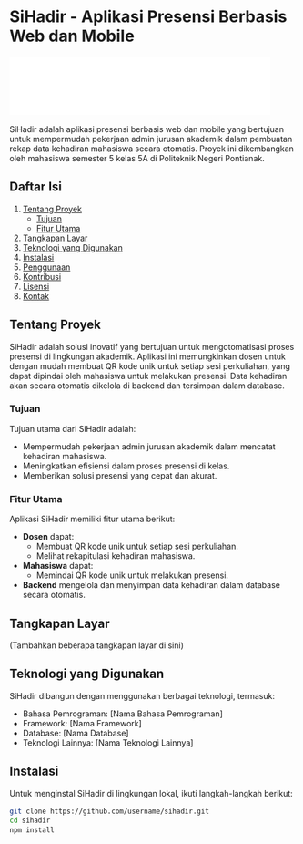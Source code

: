 # SiHadir - Aplikasi Presensi Berbasis Web dan Mobile

![SiHadir](Asset/Logo/SiHadir.png)

SiHadir adalah aplikasi presensi berbasis web dan mobile yang bertujuan untuk mempermudah pekerjaan admin jurusan akademik dalam pembuatan rekap data kehadiran mahasiswa secara otomatis. Proyek ini dikembangkan oleh mahasiswa semester 5 kelas 5A di Politeknik Negeri Pontianak.

## Daftar Isi
1. [Tentang Proyek](#tentang-proyek)
    - [Tujuan](#tujuan)
    - [Fitur Utama](#fitur-utama)
2. [Tangkapan Layar](#tangkapan-layar)
3. [Teknologi yang Digunakan](#teknologi-yang-digunakan)
4. [Instalasi](#instalasi)
5. [Penggunaan](#penggunaan)
6. [Kontribusi](#kontribusi)
7. [Lisensi](#lisensi)
8. [Kontak](#kontak)

## Tentang Proyek

SiHadir adalah solusi inovatif yang bertujuan untuk mengotomatisasi proses presensi di lingkungan akademik. Aplikasi ini memungkinkan dosen untuk dengan mudah membuat QR kode unik untuk setiap sesi perkuliahan, yang dapat dipindai oleh mahasiswa untuk melakukan presensi. Data kehadiran akan secara otomatis dikelola di backend dan tersimpan dalam database.

### Tujuan

Tujuan utama dari SiHadir adalah:
- Mempermudah pekerjaan admin jurusan akademik dalam mencatat kehadiran mahasiswa.
- Meningkatkan efisiensi dalam proses presensi di kelas.
- Memberikan solusi presensi yang cepat dan akurat.

### Fitur Utama

Aplikasi SiHadir memiliki fitur utama berikut:

- **Dosen** dapat:
    - Membuat QR kode unik untuk setiap sesi perkuliahan.
    - Melihat rekapitulasi kehadiran mahasiswa.
- **Mahasiswa** dapat:
    - Memindai QR kode unik untuk melakukan presensi.
- **Backend** mengelola dan menyimpan data kehadiran dalam database secara otomatis.

## Tangkapan Layar

(Tambahkan beberapa tangkapan layar di sini)

## Teknologi yang Digunakan

SiHadir dibangun dengan menggunakan berbagai teknologi, termasuk:

- Bahasa Pemrograman: [Nama Bahasa Pemrograman]
- Framework: [Nama Framework]
- Database: [Nama Database]
- Teknologi Lainnya: [Nama Teknologi Lainnya]

## Instalasi

Untuk menginstal SiHadir di lingkungan lokal, ikuti langkah-langkah berikut:

```bash
git clone https://github.com/username/sihadir.git
cd sihadir
npm install
